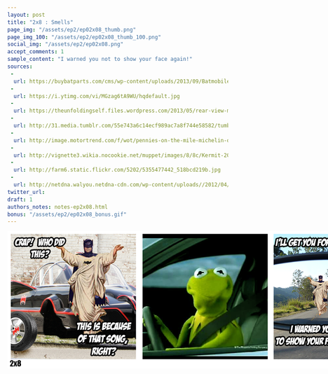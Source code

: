 ```yaml
---
layout: post
title: "2x8 : Smells"
page_img: "/assets/ep2/ep02x08_thumb.png"
page_img_100: "/assets/ep2/ep02x08_thumb_100.png"
social_img: "/assets/ep2/ep02x08.png"
accept_comments: 1
sample_content: "I warned you not to show your face again!"
sources: 
 -
  url: https://buybatparts.com/cms/wp-content/uploads/2013/09/BatmobileLX2.jpg
 -
  url: https://i.ytimg.com/vi/MGzag6tA9WU/hqdefault.jpg
 -
  url: https://theunfoldingself.files.wordpress.com/2013/05/rear-view-mirror-2.jpg
 -
  url: http://31.media.tumblr.com/55e743a6c14ecf989ac7a8f744e58582/tumblr_n3kfmpZxcG1srkiv2o1_400.gif
 -
  url: http://image.motortrend.com/f/wot/pennies-on-the-mile-michelin-defender-tires-aim-to-save-fuel-last-90000-miles-182863/59243581/michelin-defender-all-season-tire-front-three-quarter.jpg
 -
  url: http://vignette3.wikia.nocookie.net/muppet/images/8/8c/Kermit-2011.png/revision/latest?cb=20121023054343
 -
  url: http://farm6.static.flickr.com/5202/5355477442_518bcd219b.jpg
 -
  url: http://netdna.walyou.netdna-cdn.com/wp-content/uploads//2012/04/Batman-Jesus.jpg
twitter_url: 
draft: 1
authors_notes: notes-ep2x08.html
bonus: "/assets/ep2/ep02x08_bonus.gif"
---
```



<div style="margin-left: auto; margin-right: auto; width: 900px;">
  <img src="/assets/ep2/ep02x08.png" alt="Smells" style="width: 900px" />
</div>

<div style="display: none">
  Script:

  Batman meme: Crap! Who did this? This is because of that song, right?
  [Kermit rolls up]
  Batman meme: I'll get you for this, frog! I warned you not to show your face again!

  Bonus:
  Kermit: Jingle bells, motherfucker!
</div>
